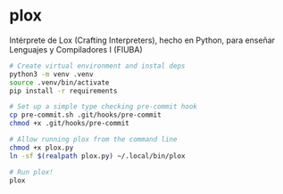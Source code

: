 # plox

Intérprete de Lox (Crafting Interpreters), hecho en Python, para enseñar Lenguajes y Compiladores I (FIUBA)

```sh
# Create virtual environment and instal deps
python3 -m venv .venv
source .venv/bin/activate
pip install -r requirements

# Set up a simple type checking pre-commit hook
cp pre-commit.sh .git/hooks/pre-commit
chmod +x .git/hooks/pre-commit

# Allow running plox from the command line
chmod +x plox.py
ln -sf $(realpath plox.py) ~/.local/bin/plox

# Run plox!
plox
```
